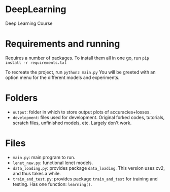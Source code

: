 # DeepLearning
Deep Learning Course

# Requirements and running
Requires a number of packages. To install them all in one go, run
`pip install -r requirements.txt`

To recreate the project, run
`python3 main.py`
You will be greeted with an option menu for the different models and experiments. 

# Folders
- `output`: folder in which to store output plots of accuracies+losses.
- `development`: files used for development. Original forked codes, tutorials, scratch files, unfinished models, etc. Largely don't work. 

# Files
- `main.py`: main program to run. 
- `lenet_new.py`: functional lenet models. 
- `data_loading.py`: provides package `data_loading`. This version uses cv2, and thus takes a while.
- `train_and_test.py`: provides package `train_and_test` for training and testing. Has one function: `learning()`.